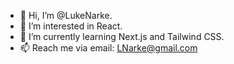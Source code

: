 - 👋 Hi, I’m @LukeNarke.
- 👀 I’m interested in React.
- 🌱 I’m currently learning Next.js and Tailwind CSS.
- 📫 Reach me via email: LNarke@gmail.com 

<!---
LukeNarke/LukeNarke is a ✨ special ✨ repository because its `README.md` (this file) appears on your GitHub profile.
You can click the Preview link to take a look at your changes.
--->
